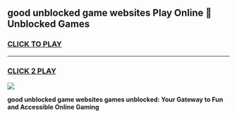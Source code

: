 
## good unblocked game websites Play Online 👋 Unblocked Games
<h3>
<a href="https://premium.freeplayer.one?title=good_unblocked_game_websites&ref=19F">CLICK TO PLAY</a></h3>
<hr>

<h3>
<a href="https://premium.freeplayer.one?title=good_unblocked_game_websites&ref=19F">CLICK 2 PLAY</a>
  
</h3>

<a href="https://premium.freeplayer.one?title=good_unblocked_game_websites&ref=19F"><img src="https://clearcache.store/games.png"></a>


**good unblocked game websites games unblocked: Your Gateway to Fun and Accessible Online Gaming**
